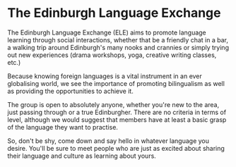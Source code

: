 # The Edinburgh Language Exchange

The Edinburgh Language Exchange (ELE) aims to promote language learning through social interactions, whether that be a friendly chat in a bar, a walking trip around Edinburgh's many nooks and crannies or simply trying out new experiences (drama workshops, yoga, creative writing classes, etc.)

Because knowing foreign languages is a vital instrument in an ever globalising world, we see the importance of promoting bilingualism as well as providing the opportunities to achieve it.

The group is open to absolutely anyone, whether you're new to the area, just passing through or a true Edinburgher. There are no criteria in terms of level, although we would suggest that members have at least a basic grasp of the language they want to practise.

So, don't be shy, come down and say hello in whatever language you desire. You'll be sure to meet people who are just as excited about sharing their language and culture as learning about yours.
